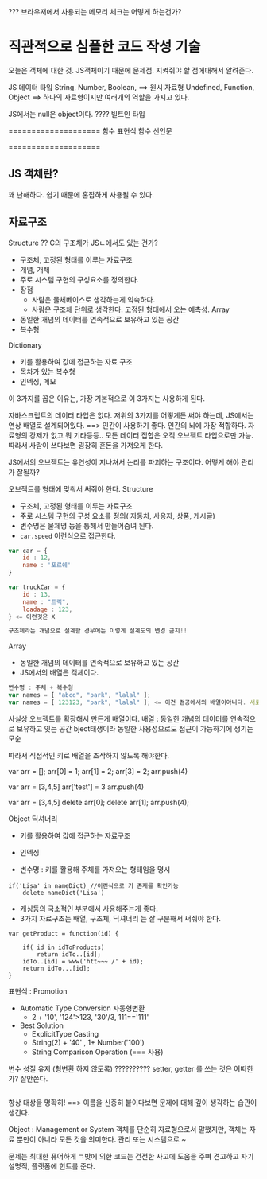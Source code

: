 ??? 브라우저에서 사용되는 메모리 체크는 어떻게 하는건가?


# 직관적으로 심플한 코드 작성 기술

오늘은 객체에 대한 것.
JS객체이기 때문에 문제점. 지켜줘야 할 점에대해서 알려준다.

JS 데이터 타입
String, Number, Boolean,        ==> 원시 자료형
Undefined, Function, Object     ==> 하나의 자료형이지만 여러개의 역할을 가지고 있다.

JS에서는 null은 object이다.
???? 빌트인 타입

====================
함수 표현식 
함수 선언문

====================


## JS 객체란?
꽤 난해하다.
쉽기 때문에 혼잡하게 사용될 수 있다.

## 자료구조
Structure ?? C의 구조체가 JSㄴ에서도 있는 건가?
- 구조체, 고정된 형태를 이루는 자료구조
- 개념, 개체
- 주로 시스템 구현의 구성요소를 정의한다.
- 장점
    - 사람은 물체베이스로 생각하는게 익숙하다.
    - 사람은 구조체 단위로 생각한다. 고정된 형태에서 오는 예측성.
Array
- 동일한 개념의 데이터를 연속적으로 보유하고 있는 공간
- 복수형

Dictionary
- 키를 활용하여 값에 접근하는 자료 구조
- 목차가 있는 복수형
- 인덱싱, 메모

이 3가지를 꼽은 이유는, 가장 기본적으로 이 3가지는 사용하게 된다.

자바스크립트의 데이터 타입은 없다.
저위의 3가지를 어떻게든 써야 하는데, 
JS에서는 연상 배열로 설계되어있다. ==> 인간이 사용하기 좋다. 인간의 뇌에 가장 적합하다.
자료형의 강제가 없고 뭐 기타등등..
모든 데이터 집합은 오직 오브젝트 타입으로만 가능.
따라서 사람이 쓰다보면 굉장히 혼돈을 가져오게 한다.

JS에서의 오브젝트는 유연성이 지나쳐서 논리를 파괴하는 구조이다.
어떻게 해야 관리가 잘될까?

오브젝트를 형태에 맞춰서 써줘야 한다.
Structure
- 구조체, 고정된 형태를 이루는 자료구조
- 주로 시스템 구현의 구성 요소를 정의( 자동차, 사용자, 상품, 게시글)
- 변수명은 물체명 등을 통해서 만들어줌녀 된다.
- `car.speed` 이런식으로 접근한다.

```javascript
var car = {
    id : 12,
    name : '포르쉐'
}

var truckCar = {
    id : 13,
    name : "트럭",
    loadage : 123,
} <= 이런것은 X

구조체라는 개념으로 설계할 경우에는 이렇게 설계도의 변경 금지!!
```

Array
- 동일한 개념의 데이터를 연속적으로 보유하고 있는 공간
- JS에서의 배열은 객체이다.

```javascript
변수명 : 주체 + 복수형
var names = [ "abcd", "park", "lalal" ];
var names = [ 123123, "park", "lalal" ]; <= 이건 컴공에서의 배열이아니다. 서로다른 자료형이 들어가 있으므로.

```

사실상 오브젝트를 확장해서 만든게 배열이다.
배열 : 동일한 개념의 데이터를 연속적으로 보유하고 잇는 공간
bject태생이라 동일한 사용성으로도 접근이 가능하기에 생기는 모순

따라서 직접적인 키로 배열을 조작하지 않도록 해야한다.

var arr = [];
arr[0] = 1;
arr[1] = 2;
arr[3] = 2;
arr.push(4)

var arr = [3,4,5]
arr['test'] = 3
arr.push(4)

var arr = [3,4,5]
delete arr[0];
delete arr[1];
arr.push(4);

Object 딕셔너리
- 키를 활용하여 값에 접근하는 자료구조
- 인덱싱

- 변수명 : 키를 활용해 주체를 가져오는 형태임을 명시
```javscript
if('Lisa' in nameDict) //이런식으로 키 존재를 확인가능
    delete nameDict('Lisa')
```
- 캐싱등의 국소적인 부분에서 사용해주는게 좋다.
- 3가지 자료구조는 배열, 구조체, 딕셔너리 는 잘 구분해서 써줘야 한다.


```
var getProduct = function(id) {

    if( id in idToProducts)
        return idTo..[id];
    idTo..[id] = www('htt~~~ /' + id);
    return idTo...[id];
}

```


표현식 : Promotion
- Automatic Type Conversion 자동형변환
    - 2 + '10', '124'>123, '30'/3, 111=='111'
- Best Solution
    - ExplicitType Casting
    - String(2) + '40' , 1+ Number('100')
    - String Comparison Operation (=== 사용)

변수 성질 유지 (형변환 하지 않도록)
?????????? setter, getter 를 쓰는 것은 어떠한가? 잘안쓴다.
```

```

항상 대상을 명확히! ==> 이름을 신중히 붙이다보면 문제에 대해 깊이 생각하는 습관이 생긴다.

Object : Management or System
객체를 단순히 자료형으로서 말했지만, 객체는 자료 뿐만이 아니라 모든 것을 의미한다.
관리 또는 시스템으로 ~

문제는 최대한 퓨어하게
ㄱ밧에 의한 코드는 건전한 사고에 도움을 주며 견고하고 자기 설명적, 플랫폼에 힌트를 준다.
